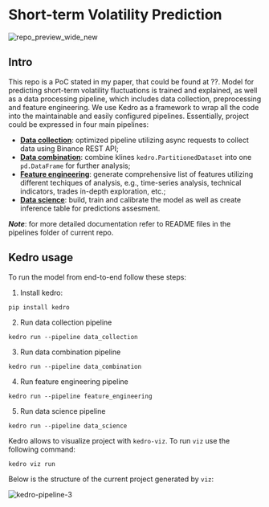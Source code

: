 # Short-term Volatility Prediction
![repo_preview_wide_new](https://github.com/AlexanderShulzhenko/volatility-prediction/assets/80621503/167a7bfc-1d19-4f5c-897b-56bbb65b774c)

## Intro
This repo is a PoC stated in my paper, that could be found at ??. Model for predicting short-term volatility fluctuations is trained and explained, as well as a data processing pipeline, which includes data collection, preprocessing and feature engineering. We use Kedro as a framework to wrap all the code into the maintainable and easily configured pipelines. Essentially, project could be expressed in four main pipelines:
- [**Data collection**](https://github.com/AlexanderShulzhenko/volatility-prediction/blob/main/src/volatility_prediction_model/pipelines/data_collection): optimized pipeline utilizing async requests to collect data using Binance REST API;
- [**Data combination**](https://github.com/AlexanderShulzhenko/volatility-prediction/tree/main/src/volatility_prediction_model/pipelines/data_combination): combine klines `kedro.PartitionedDataset` into one `pd.DataFrame` for further analysis;
- [**Feature engineering**](https://github.com/AlexanderShulzhenko/volatility-prediction/tree/main/src/volatility_prediction_model/pipelines/feature_engineering): generate comprehensive list of features utilizing different techiques of analysis, e.g., time-series analysis, technical indicators, trades in-depth exploration, etc.;
- [**Data science**](https://github.com/AlexanderShulzhenko/volatility-prediction/tree/main/src/volatility_prediction_model/pipelines/data_science): build, train and calibrate the model as well as create inference table for predictions assesment.

***Note***: for more detailed documentation refer to README files in the pipelines folder of current repo.

## Kedro usage
To run the model from end-to-end follow these steps:
1. Install kedro:
```
pip install kedro
```
2. Run data collection pipeline
```
kedro run --pipeline data_collection
```
3. Run data combination pipeline
```
kedro run --pipeline data_combination
```
4. Run feature engineering pipeline
```
kedro run --pipeline feature_engineering
```
5. Run data science pipeline
```
kedro run --pipeline data_science
```

Kedro allows to visualize project with `kedro-viz`. To run `viz` use the following command:
```
kedro viz run
```
Below is the structure of the current project generated by `viz`:

![kedro-pipeline-3](https://github.com/AlexanderShulzhenko/volatility-prediction/assets/80621503/45d13535-8f5d-494d-8ad9-f08732d3e5a4)
